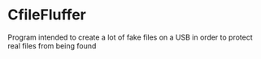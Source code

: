 # CfileFluffer
Program intended to create a lot of fake files on a USB in order to protect real files from being found
